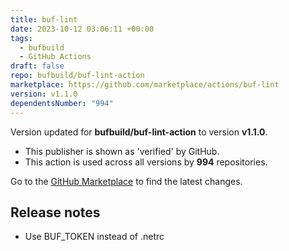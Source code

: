 ```yaml
---
title: buf-lint
date: 2023-10-12 03:06:11 +00:00
tags:
  - bufbuild
  - GitHub Actions
draft: false
repo: bufbuild/buf-lint-action
marketplace: https://github.com/marketplace/actions/buf-lint
version: v1.1.0
dependentsNumber: "994"
---
```



Version updated for **bufbuild/buf-lint-action** to version **v1.1.0**.
- This publisher is shown as 'verified' by GitHub.
- This action is used across all versions by **994** repositories.

Go to the [GitHub Marketplace](https://github.com/marketplace/actions/buf-lint) to find the latest changes.

## Release notes

- Use BUF_TOKEN instead of .netrc
